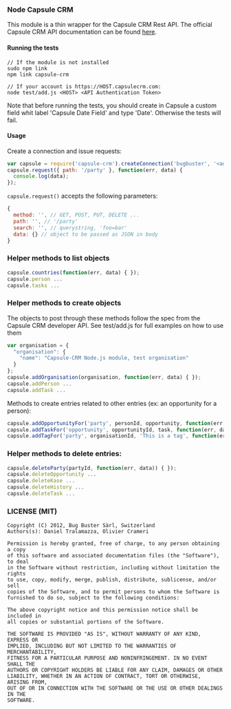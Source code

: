 ### Node Capsule CRM

This module is a thin wrapper for the Capsule CRM Rest API.
The official Capsule CRM API documentation can be found [here](http://developer.capsulecrm.com/v1/).

#### Running the tests

    // If the module is not installed
    sudo npm link
    npm link capsule-crm

    // If your account is https://HOST.capsulecrm.com:
    node test/add.js <HOST> <API Authentication Token>

Note that before running the tests, you should create in Capsule a custom field
whit label 'Capsule Date Field' and type 'Date'. Otherwise the tests will fail.

#### Usage

Create a connection and issue requests:

```js
var capsule = require('capsule-crm').createConnection('bugbuster', '<authentication token>');
capsule.request({ path: '/party' }, function(err, data) {
  console.log(data);
});
```

```capsule.request()``` accepts the following parameters:

```js
{
  method: '', // GET, POST, PUT, DELETE ...
  path: '', // '/party'
  search: '', // querystring, 'foo=bar'
  data: {} // object to be passed as JSON in body
}
```

### Helper methods to list objects

```js
capsule.countries(function(err, data) { });
capsule.person ...
capsule.tasks ...
```

### Helper methods to create objects

The objects to post through these methods follow the spec from the Capsule CRM
developer API. See test/add.js for full examples on how to use them

```js
var organisation = {
  "organisation": {
    "name": "Capsule-CRM Node.js module, test organisation"
  }
};
capsule.addOrganisation(organisation, function(err, data) { });
capsule.addPerson ...
capsule.addTask ...
```

Methods to create entries related to other entries (ex: an opportunity for a
person):

```js
capsule.addOpportunityFor('party', personId, opportunity, function(err, data) { });
capsule.addTaskFor('opportunity', opportunityId, task, function(err, data) { });
capsule.addTagFor('party', organisationId, 'This is a tag', function(err, data) { });
```

### Helper methods to delete entries:

```js
capsule.deleteParty(partyId, function(err, data)) { });
capsule.deleteOpportunity ...
capsule.deleteKase ...
capsule.deleteHistory ...
capsule.deleteTask ...
```

### LICENSE (MIT)

    Copyright (C) 2012, Bug Buster Sàrl, Switzerland
    Authors(s): Daniel Tralamazza, Olivier Crameri

    Permission is hereby granted, free of charge, to any person obtaining a copy
    of this software and associated documentation files (the "Software"), to deal
    in the Software without restriction, including without limitation the rights
    to use, copy, modify, merge, publish, distribute, sublicense, and/or sell
    copies of the Software, and to permit persons to whom the Software is
    furnished to do so, subject to the following conditions:

    The above copyright notice and this permission notice shall be included in
    all copies or substantial portions of the Software.

    THE SOFTWARE IS PROVIDED "AS IS", WITHOUT WARRANTY OF ANY KIND, EXPRESS OR
    IMPLIED, INCLUDING BUT NOT LIMITED TO THE WARRANTIES OF MERCHANTABILITY,
    FITNESS FOR A PARTICULAR PURPOSE AND NONINFRINGEMENT. IN NO EVENT SHALL THE
    AUTHORS OR COPYRIGHT HOLDERS BE LIABLE FOR ANY CLAIM, DAMAGES OR OTHER
    LIABILITY, WHETHER IN AN ACTION OF CONTRACT, TORT OR OTHERWISE, ARISING FROM,
    OUT OF OR IN CONNECTION WITH THE SOFTWARE OR THE USE OR OTHER DEALINGS IN THE
    SOFTWARE.
